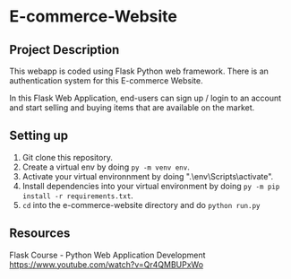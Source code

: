 # E-commerce-Website

## Project Description
This webapp is coded using Flask Python web framework.
There is an authentication system for this E-commerce Website.

In this Flask Web Application, end-users can sign up / login to an account and start selling and buying items that are available on the market.


## Setting up
1. Git clone this repository.
2. Create a virtual env by doing `py -m venv env`.
3. Activate your virtual environnment by doing ".\env\Scripts\activate".
4. Install dependencies into your virtual environment by doing `py -m pip install -r requirements.txt`.
5. `cd` into the e-commerce-website directory and do `python run.py`


## Resources
Flask Course - Python Web Application Development https://www.youtube.com/watch?v=Qr4QMBUPxWo
